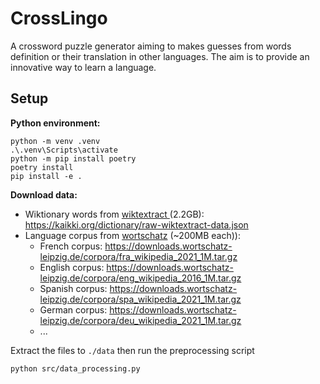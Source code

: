 # CrossLingo

A crossword puzzle generator aiming to makes guesses from words definition or their translation in other languages. The aim is to provide an innovative way to learn a language.

## Setup

**Python environment:**

```
python -m venv .venv
.\.venv\Scripts\activate
python -m pip install poetry
poetry install
pip install -e .
```

**Download data:**

* Wiktionary words from [wiktextract ](https://github.com/tatuylonen/wiktextract)(2.2GB): https://kaikki.org/dictionary/raw-wiktextract-data.json
* Language corpus from [wortschatz](https://www.wortschatz.uni-leipzig.de/de/download) (~200MB each)):
  * French corpus: https://downloads.wortschatz-leipzig.de/corpora/fra_wikipedia_2021_1M.tar.gz
  * English corpus: https://downloads.wortschatz-leipzig.de/corpora/eng_wikipedia_2016_1M.tar.gz
  * Spanish corpus: https://downloads.wortschatz-leipzig.de/corpora/spa_wikipedia_2021_1M.tar.gz
  * German corpus: https://downloads.wortschatz-leipzig.de/corpora/deu_wikipedia_2021_1M.tar.gz
  * ...

Extract the files to `./data` then run the preprocessing script

```
python src/data_processing.py
```
